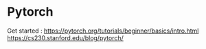 # Pytorch

Get started : https://pytorch.org/tutorials/beginner/basics/intro.html <br>
https://cs230.stanford.edu/blog/pytorch/
